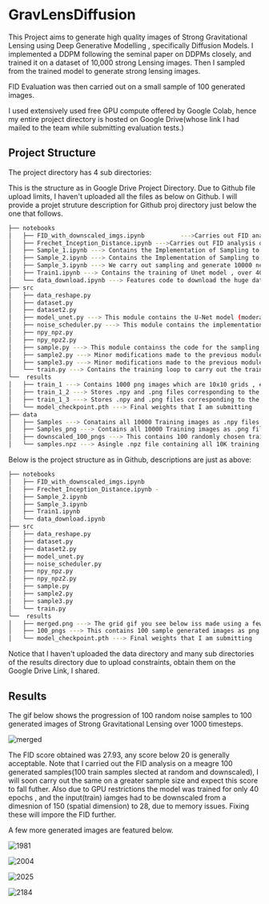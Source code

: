 
# GravLensDiffusion

This Project aims to generate high quality images of Strong Gravitational Lensing using Deep Generative Modelling , specifically Diffusion Models. I implemented a DDPM following the seminal paper on DDPMs closely, and trained it on a dataset of 10,000 strong Lensing images.
Then I sampled from the trained model to generate strong lensing images.

FID Evaluation was then carried out on a small sample of 100 generated images.

I used extensively used free GPU compute offered by Google Colab, hence my entire project directory is hosted on Google Drive(whose link I had mailed to the team while submitting evaluation tests.)
## Project Structure
The project directory has 4 sub directories: 

This is the structure as in Google Drive Project Directory. Due to Github file upload limits, I haven't uploaded all the files as below on Github. I will provide a projet struture description for Github proj directory just below the one that follows.

```bash
├── notebooks
│   ├── FID_with_downscaled_imgs.ipynb          --->Carries out FID analysis by downscaling Real/GT Images with Generated Image(which are inherently having lower spatial dimension)
│   ├── Frechet_Inception_Distance.ipynb --->Carries out FID analysis on Real Images and Generated Images(upscaled to match spatial dimension of Real Images)
│   ├── Sample_1.ipynb ---> Contains the Implementation of Sampling to generate 100 sample images, we save a grid of 100 images (10 x 10) at all 1000 timesteps (find it at ./results/train_1)
│   ├── Sample_2.ipynb ---> Contains the Implementation of Sampling to generate 100 sample images, we save image state at all 1000 timesteps as .npy for each of the 100 samples and 20 pngs (every 50th timestep) for each of the 100 samples 
│   ├── Sample_3.ipynb ---> We carry out sampling and generate 10000 new images (in a loop run 100 times, each generating 100 images), save the last timestep(generated image) as both .npy and .png.
│   ├── Train1.ipynb ---> Contains the training of Unet model , over 40 epochs using all the 10000 training images.Weights obtained here are stored at "./results/model_checkpoint.pth"
│   └── data_download.ipynb ---> Features code to download the huge dataset from google drive link, a nit of preprocessing and augmnetation, model check and visualization of training images.
├── src
│   ├── data_reshape.py
│   ├── dataset.py
│   ├── dataset2.py
│   ├── model_unet.py ---> This module contains the U-Net model (moderately deep) that is trained to learn the denoising process (reverse diffusion) in DDPM.
│   ├── noise_scheduler.py ---> This module contains the implementation of a linear noise scheduler, which progressively adds noise to input images in the forward diffusion process and gradually destroys information at each time step , and removes noise step by step in the reverse diffusion process to reconstruct the image
│   ├── npy_npz.py
│   ├── npy_npz2.py
│   ├── sample.py ---> This module containss the code for the sampling procedure to generate new images.
│   ├── sample2.py ---> Minor modifications made to the previous module, to support what we do in Sample_2.ipynb
│   ├── sample3.py ---> Minor modifications made to the previous module, to support what we do in Sample_3.ipynb
│   └── train.py ---> Contains the training loop to carry out the training process and learn model weights.
└──  results
│   ├── train_1 ---> Contains 1000 png images which are 10x10 grids , each representing all the 100 images generated in Sample_1.ipynb , at each of the 1000 timesteps. The grid gif you see below iss made using a few images from here.
│   ├── train_1_2 ---> Stores .npy and .png files corresponding to the generation in notebook Sample_2.ipynb.
│   ├── train_1_3 ---> Stores .npy and .png files corresponding to the generation in notebook Sample_3.ipynb
│   └── model_checkpoint.pth ---> Final weights that I am submitting
├── data
│   ├── Samples ---> Conatains all 10000 Training images as .npy files.
│   ├── Samples_png ---> Contains all 10000 Training images as .png files.
│   ├── downscaled_100_pngs ---> This contains 100 randomly chosen training images downscaled (to match the spatial dim of generated images) from 10 K images as png files.
│   └── samples.npz ---> Asingle .npz file containing all 10K training images as numpy arrays.
```

Below is the project structure as in Github, descriptions are just as above:
```bash
├── notebooks
│   ├── FID_with_downscaled_imgs.ipynb 
│   ├── Frechet_Inception_Distance.ipynb -
│   ├── Sample_2.ipynb 
│   ├── Sample_3.ipynb 
│   ├── Train1.ipynb 
│   └── data_download.ipynb 
├── src
│   ├── data_reshape.py
│   ├── dataset.py
│   ├── dataset2.py
│   ├── model_unet.py 
│   ├── noise_scheduler.py
│   ├── npy_npz.py
│   ├── npy_npz2.py
│   ├── sample.py 
│   ├── sample2.py 
│   ├── sample3.py 
│   └── train.py
└──  results
│   ├── merged.png ---> The grid gif you see below iss made using a few images from here. The process of obtaining this is explained in teh above directory structure.
│   ├── 100_pngs ---> This contains 100 sample generated images as png files.
│   └── model_checkpoint.pth ---> Final weights that I am submitting
```

Notice that I haven't uploaded the data directory and many sub directories of the results directory due to upload constraints, obtain them on the Google Drive Link, I shared.


## Results
The gif below shows the progression of 100 random noise samples to 100 generated images of Strong Gravitational Lensing over 1000 timesteps.




![merged](https://github.com/user-attachments/assets/07499f57-e701-4fa4-8bad-03aa131b826c)

The FID score obtained was 27.93, any score below 20 is generally acceptable. Note that I carried out the FID analysis on a meagre 100 generated samples(100 train samples slected at random and downscaled), I will soon carry out the same on a greater sample size and expect this score to fall futher. Also due to GPU restrictions the model was trained for only 40 epochs , and the input(train) iamges had to be downscaled from a dimesnion of 150 (spatial dimension) to 28, due to memory issues. Fixing these will impore the FID further.


A few more generated images are featured below.

![1981](https://github.com/user-attachments/assets/b04c6348-0271-4910-9292-2d36001a651a)


![2004](https://github.com/user-attachments/assets/0cd69849-c01a-4026-a383-ca38c758c830)


![2025](https://github.com/user-attachments/assets/8e1c1970-375d-4866-8962-ef6b4e5f506e)


![2184](https://github.com/user-attachments/assets/fe108bb2-96ac-4881-b0e2-89b2e33ae7bf)
